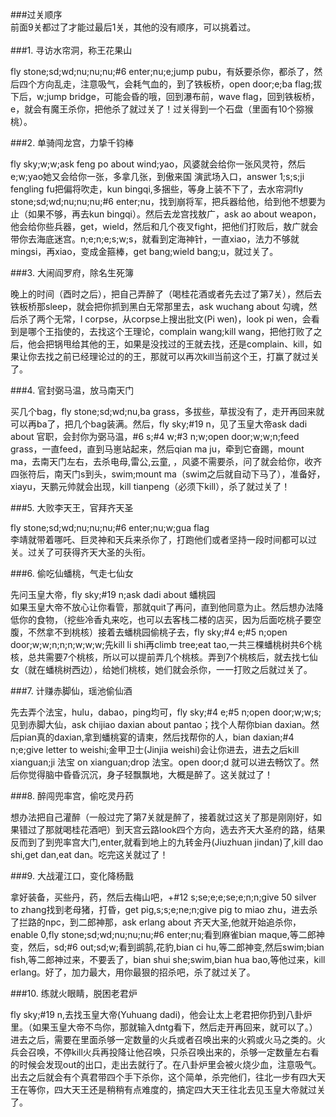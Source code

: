 ###过关顺序
<br>
前面9关都过了才能过最后1关，其他的没有顺序，可以挑着过。<br>
<br>
###1. 寻访水帘洞，称王花果山
<p>fly stone;sd;wd;nu;nu;nu;#6 enter;nu;e;jump pubu，有妖要杀你，都杀了，然后四个方向乱走，注意吸气，会耗气血的，到了铁板桥，open door;e;ba flag;拔下后，w;jump bridge，可能会昏的哦，回到瀑布前，wave flag，回到铁板桥，e，就会有魔王杀你，把他杀了就过关了！过关得到一个石盘（里面有10个猕猴桃）。
</p>
###2. 单骑闯龙宫，力挚千钧棒
<p>fly sky;w;w;ask feng po about wind;yao，风婆就会给你一张风灵符，然后e;w;yao她又会给你一张，多拿几张，到傲来国 演武场入口，answer 1;s;s;ji fengling fu把偏将吹走，kun bingqi,多捆些，等身上装不下了，去水帘洞fly stone;sd;wd;nu;nu;nu;#6 enter;nu，找到崩将军，把兵器给他，给到他不想要为止（如果不够，再去kun bingqi）。然后去龙宫找敖广，ask ao about  weapon，他会给你些兵器，get，wield，然后和几个夜叉fight，把他们打败后，敖广就会带你去海底迷宫。n;e;n;e;s;w;s，就看到定海神针，一直xiao，法力不够就mingsi，再xiao，变成金箍棒，get bang;wield bang;u，就过关了。 
</p>
###3. 大闹阎罗府，除名生死簿
<p>晚上的时间（酉时之后），把自己弄醉了（喝桂花酒或者先去过了第7关），然后去铁板桥那sleep，就会把你抓到黑白无常那里去，ask wuchang about 勾魂，然后杀了两个无常，l corpse，从corpse上搜出批文(Pi wen)，look pi wen，会看到是哪个王指使的，去找这个王理论，complain wang;kill  wang，把他打败了之后，他会把锅甩给其他的王，如果是没找过的王就去找，还是complain、kill，如果让你去找之前已经理论过的的王，那就可以再次kill当前这个王，打赢了就过关了。
</p>
###4. 官封弼马温，放马南天门
<p>买几个bag，fly stone;sd;wd;nu,ba grass，多拔些，草拔没有了，走开再回来就可以再ba了，把几个bag装满。然后，fly sky;#19 n，见了玉皇大帝ask dadi about 官职，会封你为弼马温，#6 s;#4 w;#3 n;w;open door;w;w;n;feed grass，一直feed，直到马崽站起来，然后qian ma ju，牵到它奋踢，mount ma，去南天门左右，去杀电母,雷公,云童, ，风婆不需要杀，问了就会给你，收齐四张符后，南天门s到头，swim;mount ma（swim之后就自动下马了），准备好，xiayu，天鹏元帅就会出现，kill tianpeng（必须下kill），杀了就过关了！ 
</p>
###5. 大败李天王，官拜齐天圣
<p>fly stone;sd;wd;nu;nu;nu;#6 enter;nu;w;gua flag<br>
李靖就带着哪吒、巨灵神和天兵来杀你了，打跑他们或者坚持一段时间都可以过关。过关了可获得齐天大圣的头衔。
</p>
###6. 偷吃仙蟠桃，气走七仙女
<p>先问玉皇大帝，fly sky;#19 n;ask dadi about 蟠桃园<br>
如果玉皇大帝不放心让你看管，那就quit了再问，直到他同意为止。然后想办法降低你的食物，（挖些冷香丸来吃，也可以去客栈二楼的店买，因为后面吃桃子要空腹，不然拿不到桃核）接着去蟠桃园偷桃子去，fly sky;#4 e;#5 n;open door;w;w;n;n;n;w;w;w;先kill li shi再climb tree;eat tao,一共三棵蟠桃树共6个桃核，总共需要7个桃核，所以可以提前弄几个桃核。弄到7个桃核后，就去找七仙女（就在蟠桃树西边），给她们桃核，她们就会杀你，一一打败之后就过关了。
</p>
###7. 计赚赤脚仙，瑶池偷仙酒
<p>先去弄个法宝，hulu，dabao，ping均可，fly sky;#4 e;#5 n;open door;w;w;s;见到赤脚大仙，ask chijiao daxian about pantao；找个人帮你bian daxian。然后pian真的daxian,拿到蟠桃宴的请柬，然后找帮你的人，bian daxian;#4 n;e;give letter to weishi;金甲卫士(Jinjia weishi)会让你进去，进去之后kill xianguan;ji 法宝 on xianguan;drop 法宝。open door;d 就可以进去畅饮了。然后你觉得脑中昏昏沉沉，身子轻飘飘地，大概是醉了。这关就过了！ 
</p>
###8. 醉闯兜率宫，偷吃灵丹药
<p>想办法把自己灌醉（一般过完了第7关就是醉了，接着就过这关了那是刚刚好，如果错过了那就喝桂花酒吧）到天宫云路look四个方向，选去齐天大圣府的路，结果反而到了到兜率宫大门,enter,就看到地上的九转金丹(Jiuzhuan jindan)了,kill dao shi,get dan,eat dan。吃完这关就过了！ 
</p>
###9. 大战灌江口，变化降杨戬
<p>拿好装备，买些丹，药，然后去梅山吧，+#12 s;se;e;e;se;e;n;n;give 50 silver to zhang找到老母猪，打昏，get pig,s;s;e;ne;n;give pig to miao zhu，进去杀了拦路的npc，到二郎神那，ask erlang about 齐天大圣,他就开始追杀你，enable 0,fly stone;sd;wd;nu;nu;nu;#6 enter;nu;看到麻雀bian maque,等二郎神变，然后，sd;#6 out;sd;w;看到鹚鹄,花豹,bian ci hu,等二郎神变,然后swim;bian fish,等二郎神过来，不要丢了，bian shui she;swim,bian hua bao,等他过来，kill erlang。好了，加力最大，用你最狠的招杀吧，杀了就过关了。 
</p>
###10. 练就火眼睛，脱困老君炉
<p>fly sky;#19 n,去找玉皇大帝(Yuhuang dadi)，他会让太上老君把你扔到八卦炉里。（如果玉皇大帝不鸟你，那就输入dntg看下，然后走开再回来，就可以了。）进去之后，需要在里面杀够一定数量的火兵或者召唤出来的火鸦或火马之类的。火兵会召唤，不停kill火兵再投降让他召唤，只杀召唤出来的，杀够一定数量左右看的时候会发现out的出口，走出去就行了。在八卦炉里会被火烧少血，注意吸气。出去之后就会有个真君带四个手下杀你，这个简单，杀完他们，往北一步有四大天王在等你，四大天王还是稍稍有点难度的，搞定四大天王往北去见玉皇大帝就过关了。
</p>
